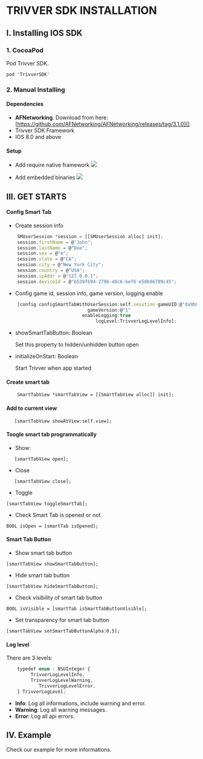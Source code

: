 # TRIVVER SDK INSTALLATION
## I. Installing IOS SDK

### 1. CocoaPod
Pod Trivver SDK.

`pod 'TrivverSDK'`

### 2. Manual Installing
#### Dependencies
* **AFNetworking**. Download from here: 
[https://github.com/AFNetworking/AFNetworking/releases/tag/3.1.0]()
* Trivver SDK Framework
* IOS 8.0 and above

#### Setup
* Add require native framework
![](images/2.png)

* Add embedded binaries
![](images/3.png)

## III. GET STARTS
#### Config Smart Tab
* Create session info

```javascript
    SMUserSession *session = [[SMUserSession alloc] init];
    session.firstName = @"John";
    session.lastName = @"Doe";
    session.sex = @"m";
    session.state = @"CA";
    session.city = @"New York City";
    session.country = @"USA";
    session.ipAddr = @"127.0.0.1";
    session.deviceId = @"b539f694-279b-48c6-bef6-e50b96789c45";
```
* Config game id, session info, game version, logging enable

```javascript
    [config configSmartTabWithUserSession:self.sesstion gameUID:@"da9b8884-38d1-42b1-9185-07e9e7c0afc0"
                              gameVersion:@"1"
                            enableLogging:true
                                 logLevel:TrivverLogLevelInfo];
```

* showSmartTabButton: Boolean

	Set this property to hidden/unhidden button open
	
* initializeOnStart: Boolean

	Start Trivver when app started

#### Create smart tab
`    SmartTabView *smartTabView = [[SmartTabView alloc]] init];`
#### Add to current view
`   [smartTabView showAtView:self.view];`
#### Toogle smart tab programmatically
* Show:

`   [smartTabView open];`

* Close

`   [smartTabView close];`

* Toggle

`[smartTabView toggleSmartTab];`


* Check Smart Tab is opened or not

`BOOL isOpen = [smartTab isOpened];`

#### Smart Tab Button

* Show smart tab button

`[smartTabView showSmartTabButton];`

* Hide smart tab button

`[smartTabView hideSmartTabButton];`

* Check visibility of smart tab button

`BOOL isVisible = [smartTab isSmartTabButtonVisible];`

* Set transparency for smart tab button

`[smartTabView setSmartTabButtonAlpha:0.5];`


#### Log level
There are 3 levels:

```javascript
	typedef enum : NSUInteger {
   		 TrivverLogLevelInfo,
   		 TrivverLogLevelWarning,
    		TrivverLogLevelError,
	} TrivverLogLevel;
```
* **Info**: Log all informations, include warning and error.
* **Warning**: Log all warning messages.
* **Error**: Log all api errors.

## IV. Example
Check our example for more informations.
